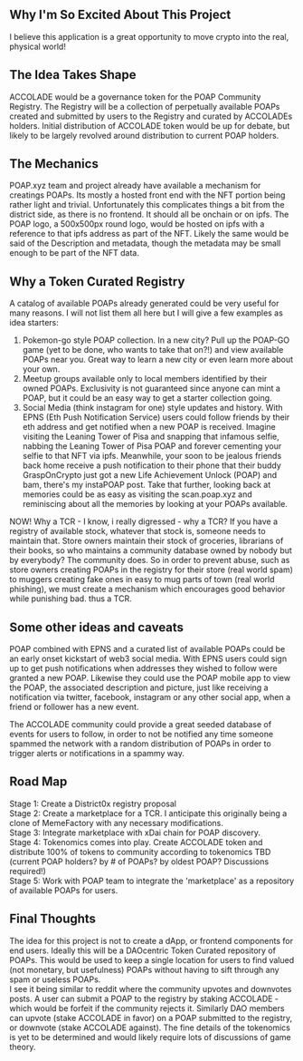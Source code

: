 ## Why I'm So Excited About This Project
I believe this application is a great opportunity to move crypto into the real, physical world!

## The Idea Takes Shape
ACCOLADE would be a governance token for the POAP Community Registry.  The Registry will be a collection of perpetually available POAPs created and submitted by users to the Registry and curated by ACCOLADEs holders.  Initial distribution of ACCOLADE token would be up for debate, but likely to be largely revolved around distribution to current POAP holders.

## The Mechanics
POAP.xyz team and project already have available a mechanism for creatings POAPs.  Its mostly a hosted front end with the NFT portion being rather light and trivial.  Unfortunately this complicates things a bit from the district side, as there is no frontend.  It should all be onchain or on ipfs. The POAP logo, a 500x500px round logo, would be hosted on ipfs with a reference to that ipfs address as part of the NFT.  Likely the same would be said of the Description and metadata, though the metadata may be small enough to be part of the NFT data.

## Why a Token Curated Registry
A catalog of available POAPs already generated could be very useful for many reasons. I will not list them all here but I will give a few examples as idea starters:
1. Pokemon-go style POAP collection. In a new city? Pull up the POAP-GO game (yet to be done, who wants to take that on?!) and view available POAPs near you.  Great way to learn a new city or even learn more about your own.
2. Meetup groups available only to local members identified by their owned POAPs.  Exclusivity is not guaranteed since anyone can mint a POAP, but it could be an easy way to get a starter collection going.
3. Social Media (think instagram for one) style updates and history. With EPNS (Eth Push Notification Service) users could follow friends by their eth address and get notified when a new POAP is received. Imagine visiting the Leaning Tower of Pisa and snapping that infamous selfie, nabbing the Leaning Tower of Pisa POAP and forever cementing your selfie to that NFT via ipfs.  Meanwhile, your soon to be jealous friends back home receive a push notification to their phone that their buddy GraspOnCrypto just got a new Life Achievement Unlock (POAP) and bam, there's my instaPOAP post.  Take that further, looking back at memories could be as easy as visiting the scan.poap.xyz and reminiscing about all the memories by looking at your POAPs available.

NOW! Why a TCR - I know, i really digressed - why a TCR? If you have a registry of available stock, whatever that stock is, someone needs to maintain that. Store owners maintain their stock of groceries, librarians of their books, so who maintains a community database owned by nobody but by everybody? The community does.  So in order to prevent abuse, such as store owners creating POAPs in the registry for their store (real world spam) to muggers creating fake ones in easy to mug parts of town (real world phishing), we must create a mechanism which encourages good behavior while punishing bad.  thus a TCR.

## Some other ideas and caveats
POAP combined with EPNS and a curated list of available POAPs could be an early onset kickstart of web3 social media.  With EPNS users could sign up to get push notifications when addresses they wished to follow were granted a new POAP.  Likewise they could use the POAP mobile app to view the POAP, the associated description and picture, just like receiving a notification via twitter, facebook, instagram or any other social app, when a friend or follower has a new event.  

The ACCOLADE community could provide a great seeded database of events for users to follow, in order to not be notified any time someone spammed the network with a random distribution of POAPs in order to trigger alerts or notifications in a spammy way.

## Road Map
Stage 1: Create a District0x registry proposal  
Stage 2: Create a marketplace for a TCR. I anticipate this originally being a clone of MemeFactory with any necessary modifications.  
Stage 3: Integrate marketplace with xDai chain for POAP discovery.  
Stage 4: Tokenomics comes into play. Create ACCOLADE token and distribute 100% of tokens to community according to tokenomics TBD (current POAP holders? by # of POAPs? by oldest POAP? Discussions required!)  
Stage 5: Work with POAP team to integrate the 'marketplace' as a repository of available POAPs for users.

## Final Thoughts
The idea for this project is not to create a dApp, or frontend components for end users.  Ideally this will be a DAOcentric Token Curated repository of POAPs. This would be used to keep a single location for users to find valued (not monetary, but usefulness) POAPs without having to sift through any spam or useless POAPs.  
I see it being similar to reddit where the community upvotes and downvotes posts.  A user can submit a POAP to the registry by staking ACCOLADE - which would be forfeit if the community rejects it.  Similarly DAO members can upvote (stake ACCOLADE in favor) on a POAP submitted to the registry, or downvote (stake ACCOLADE against).  The fine details of the tokenomics is yet to be determined and would likely require lots of discussions of game theory. 
